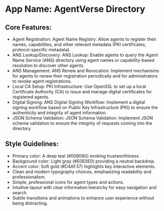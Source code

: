 # **App Name**: AgentVerse Directory

## Core Features:

- Agent Registration: Agent Name Registry: Allow agents to register their names, capabilities, and other relevant metadata (PKI certificates, protocol-specific metadata).
- ANS Lookup/Discovery: ANS Lookup: Enable agents to query the Agent Name Service (ANS) directory using agent names or capability-based resolution to discover other agents.
- ANS Management: ANS Renew and Revocation: Implement mechanisms for agents to renew their registration periodically and for administrators to revoke agent registrations.
- Local CA Setup: PKI Infrastructure: Use OpenSSL to set up a local Certificate Authority (CA) to issue and manage digital certificates for registered agents.
- Digital Signing: ANS Digital Signing Workflow: Implement a digital signing workflow based on Public Key Infrastructure (PKI) to ensure the authenticity and integrity of agent information.
- JSON Schema Validation: JSON Schema Validation: Implement JSON schema validation to ensure the integrity of requests coming into the directory

## Style Guidelines:

- Primary color: A deep teal (#008080) evoking trustworthiness.
- Background color: Light gray (#E0E0E0) providing a neutral backdrop.
- Accent color: Soft gold (#D4AF37) highlights key interactive elements.
- Clean and modern typography choices, emphasizing readability and professionalism.
- Simple, professional icons for agent types and actions.
- Intuitive layout with clear information hierarchy for easy navigation and search.
- Subtle transitions and animations to enhance user experience without being distracting.